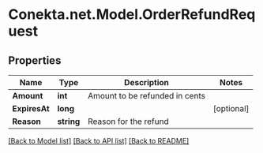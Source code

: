 # Conekta.net.Model.OrderRefundRequest

## Properties

Name | Type | Description | Notes
------------ | ------------- | ------------- | -------------
**Amount** | **int** | Amount to be refunded in cents | 
**ExpiresAt** | **long** |  | [optional] 
**Reason** | **string** | Reason for the refund | 

[[Back to Model list]](../README.md#documentation-for-models) [[Back to API list]](../README.md#documentation-for-api-endpoints) [[Back to README]](../README.md)

